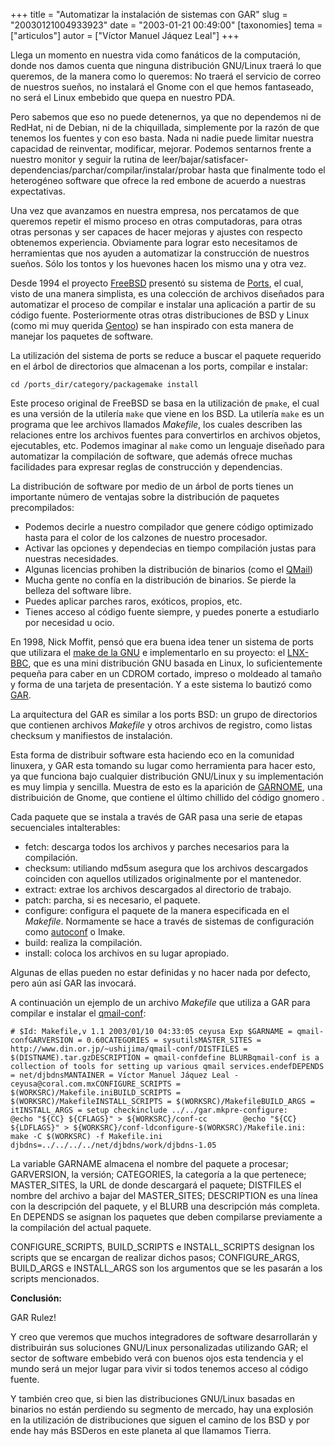 +++
title = "Automatizar la instalación de sistemas con GAR"
slug = "20030121004933923"
date = "2003-01-21 00:49:00"
[taxonomies]
tema = ["articulos"]
autor = ["Víctor Manuel Jáquez Leal"]
+++

Llega un momento en nuestra vida como fanáticos de la computación, donde
nos damos cuenta que ninguna distribución GNU/Linux traerá lo que
queremos, de la manera como lo queremos: No traerá el servicio de correo
de nuestros sueños, no instalará el Gnome con el que hemos fantaseado,
no será el Linux embebido que quepa en nuestro PDA.

Pero sabemos que eso no puede detenernos, ya que no dependemos ni de
RedHat, ni de Debian, ni de la chiquillada, simplemente por la razón de
que tenemos los fuentes y con eso basta. Nada ni nadie puede limitar
nuestra capacidad de reinventar, modificar, mejorar. Podemos sentarnos
frente a nuestro monitor y seguir la rutina de
leer/bajar/satisfacer-dependencias/parchar/compilar/instalar/probar
hasta que finalmente todo el heterogéneo software que ofrece la red
embone de acuerdo a nuestras expectativas.

<!-- more -->
Una vez que avanzamos en nuestra empresa, nos percatamos de que queremos
repetir el mismo proceso en otras computadoras, para otras otras
personas y ser capaces de hacer mejoras y ajustes con respecto obtenemos
experiencia. Obviamente para lograr esto necesitamos de herramientas que
nos ayuden a automatizar la construcción de nuestros sueños. Sólo los
tontos y los huevones hacen los mismo una y otra vez.

Desde 1994 el proyecto [FreeBSD](http://www.freebsd.org) presentó su
sistema de
[Ports](http://www.freebsd.org/doc/en_US.ISO8859-1/books/handbook/ports-overview.html),
el cual, visto de una manera simplista, es una colección de archivos
diseñados para automatizar el proceso de compilar e instalar una
aplicación a partir de su código fuente. Posteriormente otras otras
distribuciones de BSD y Linux (como mi muy querida
[Gentoo](http://www.gentoo.org)) se han inspirado con esta manera de
manejar los paquetes de software.

La utilización del sistema de ports se reduce a buscar el paquete
requerido en el árbol de directorios que almacenan a los ports, compilar
e instalar:

    cd /ports_dir/category/packagemake install

Este proceso original de FreeBSD se basa en la utilización de `pmake`,
el cual es una versión de la utilería `make` que viene en los BSD. La
utilería `make` es un programa que lee archivos llamados *Makefile*, los
cuales describen las relaciones entre los archivos fuentes para
convertirlos en archivos objetos, ejecutables, etc. Podemos imaginar al
`make` como un lenguaje diseñado para automatizar la compilación de
software, que además ofrece muchas facilidades para expresar reglas de
construcción y dependencias.

La distribución de software por medio de un árbol de ports tienes un
importante número de ventajas sobre la distribución de paquetes
precompilados:

-   Podemos decirle a nuestro compilador que genere código optimizado
    hasta para el color de los calzones de nuestro procesador.
-   Activar las opciones y dependecias en tiempo compilación justas para
    nuestras necesidades.
-   Algunas licencias prohiben la distribución de binarios (como el
    [QMail](http://www.qmail.org))
-   Mucha gente no confía en la distribución de binarios. Se pierde la
    belleza del software libre.
-   Puedes aplicar parches raros, exóticos, propios, etc.
-   Tienes acceso al código fuente siempre, y puedes ponerte a
    estudiarlo por necesidad u ocio.

En 1998, Nick Moffit, pensó que era buena idea tener un sistema de ports
que utilizara el [make de la
GNU](http://www.gnu.org/manual/make-3.80/html_chapter/make_toc.html) e
implementarlo en su proyecto: el [LNX-BBC](http://www.lnx-bbc.org/), que
es una mini distribución GNU basada en Linux, lo suficientemente pequeña
para caber en un CDROM cortado, impreso o moldeado al tamaño y forma de
una tarjeta de presentación. Y a este sistema lo bautizó como
[GAR](http://www.lnx-bbc.org/garchitecture.html).

La arquitectura del GAR es similar a los ports BSD: un grupo de
directorios que contienen archivos *Makefile* y otros archivos de
registro, como listas checksum y manifiestos de instalación.

Esta forma de distribuir software esta haciendo eco en la comunidad
linuxera, y GAR esta tomando su lugar como herramienta para hacer esto,
ya que funciona bajo cualquier distribución GNU/Linux y su
implementación es muy limpia y sencilla. Muestra de esto es la aparición
de [GARNOME](http://www.gnome.org/~jdub/garnome/), una distribuición de
Gnome, que contiene el último chillido del código gnomero .

Cada paquete que se instala a través de GAR pasa una serie de etapas
secuenciales intalterables:

-   fetch: descarga todos los archivos y parches necesarios para la
    compilación.
-   checksum: utiliando md5sum asegura que los archivos descargados
    coinciden con aquellos utilizados originalmente por el mantenedor.
-   extract: extrae los archivos descargados al directorio de trabajo.
-   patch: parcha, si es necesario, el paquete.
-   configure: configura el paquete de la manera especificada en el
    *Makefile*. Normamente se hace a través de sistemas de configuración
    como
    [autoconf](http://www.gnu.org/manual/autoconf-2.57/html_chapter/autoconf_toc.html)
    o Imake.
-   build: realiza la compilación.
-   install: coloca los archivos en su lugar apropiado.

Algunas de ellas pueden no estar definidas y no hacer nada por defecto,
pero aún así GAR las invocará.

A continuación un ejemplo de un archivo *Makefile* que utiliza a GAR
para compilar e instalar el
[qmail-conf](http://www.din.or.jp/~ushijima/qmail-conf.html):

    # $Id: Makefile,v 1.1 2003/01/10 04:33:05 ceyusa Exp $GARNAME = qmail-confGARVERSION = 0.60CATEGORIES = sysutilsMASTER_SITES = http://www.din.or.jp/~ushijima/qmail-conf/DISTFILES = $(DISTNAME).tar.gzDESCRIPTION = qmail-confdefine BLURBqmail-conf is a collection of tools for setting up various qmail services.endefDEPENDS = net/djbdnsMANTAINER = Víctor Manuel Jáquez Leal -ceyusa@coral.com.mxCONFIGURE_SCRIPTS = $(WORKSRC)/Makefile.iniBUILD_SCRIPTS = $(WORKSRC)/MakefileINSTALL_SCRIPTS = $(WORKSRC)/MakefileBUILD_ARGS = itINSTALL_ARGS = setup checkinclude ../../gar.mkpre-configure:        @echo "${CC} ${CFLAGS}" > ${WORKSRC}/conf-cc        @echo "${CC} ${LDFLAGS}" > ${WORKSRC}/conf-ldconfigure-$(WORKSRC)/Makefile.ini:        make -C $(WORKSRC) -f Makefile.ini djbdns=../../../../net/djbdns/work/djbdns-1.05

La variable GARNAME almacena el nombre del paquete a procesar;
GARVERSION, la versión; CATEGORIES, la categoría a la que pertenece;
MASTER_SITES, la URL de donde descargará el paquete; DISTFILES el nombre
del archivo a bajar del MASTER_SITES; DESCRIPTION es una línea con la
descripción del paquete, y el BLURB una descripción más completa. En
DEPENDS se asignan los paquetes que deben compilarse previamente a la
compilación del actual paquete.

CONFIGURE_SCRIPTS, BUILD_SCRIPTS e INSTALL_SCRIPTS designan los scripts
que se encargan de realizar dichos pasos; CONFIGURE_ARGS, BUILD_ARGS e
INSTALL_ARGS son los argumentos que se les pasarán a los scripts
mencionados.

**Conclusión:**

GAR Rulez!

Y creo que veremos que muchos integradores de software desarrollarán y
distribuirán sus soluciones GNU/Linux personalizadas utilizando GAR; el
sector de software embebido verá con buenos ojos esta tendencia y el
mundo será un mejor lugar para vivir si todos tenemos acceso al código
fuente.

Y también creo que, si bien las distribuciones GNU/Linux basadas en
binarios no están perdiendo su segmento de mercado, hay una explosión en
la utilización de distribuciones que siguen el camino de los BSD y por
ende hay más BSDeros en este planeta al que llamamos Tierra.

